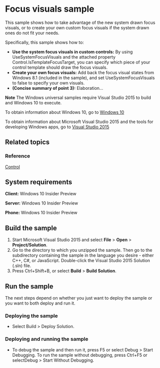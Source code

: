# Focus visuals sample

This sample shows how to take advantage of the new system drawn focus visuals, or to create your own custom focus visuals if the system drawn ones do not fit your needs.

Specifically, this sample shows how to:

- **Use the system focus visuals in custom controls:** By using UseSystemFocusVisuals and  the attached property Control.IsTemplateFocusTarget, you can specify which piece of your control template should draw the focus visuals.
- **Create your own focus visuals:** Add back the focus visual states from Windows 8.1 (included in the sample), and set UseSystemFocusVisuals to false to specify your own visuals.
- **(Concise summary of point 3):** Elaboration...

**Note** The Windows universal samples require Visual Studio 2015 to build and Windows 10 to execute.
 
To obtain information about Windows 10, go to [Windows 10](http://go.microsoft.com/fwlink/?LinkID=532421)

To obtain information about Microsoft Visual Studio 2015 and the tools for developing Windows apps, go to [Visual Studio 2015](http://go.microsoft.com/fwlink/?LinkID=532422)

## Related topics


### Reference

[Control](http://msdn.microsoft.com/library/windows/apps/windows.ui.xaml.controls.control.aspx)


## System requirements

**Client:** Windows 10 Insider Preview

**Server:** Windows 10 Insider Preview

**Phone:**  Windows 10 Insider Preview

## Build the sample

1. Start Microsoft Visual Studio 2015 and select **File** \> **Open** \> **Project/Solution**.
2. Go to the directory to which you unzipped the sample. Then go to the subdirectory containing the sample in the language you desire - either C++, C#, or JavaScript. Double-click the Visual Studio 2015 Solution (.sln) file. 
3. Press Ctrl+Shift+B, or select **Build** \> **Build Solution**. 

## Run the sample

The next steps depend on whether you just want to deploy the sample or you want to both deploy and run it.

### Deploying the sample

- Select Build > Deploy Solution. 

### Deploying and running the sample

- To debug the sample and then run it, press F5 or select Debug >  Start Debugging. To run the sample without debugging, press Ctrl+F5 or selectDebug > Start Without Debugging. 
